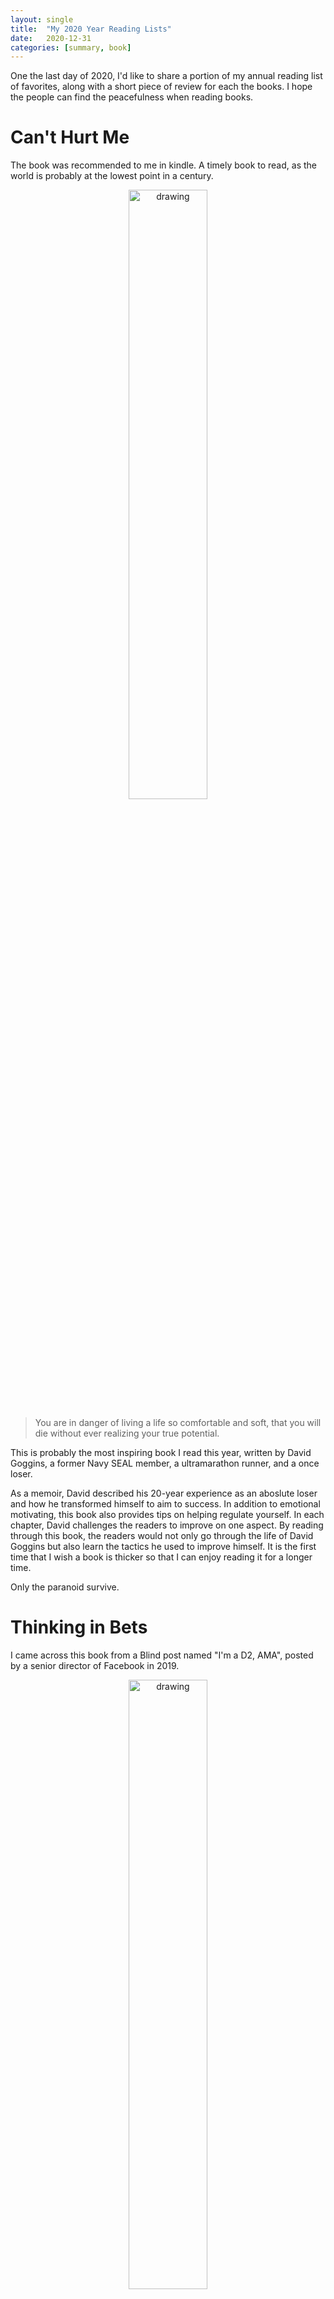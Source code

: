 ```yaml
---
layout: single
title:  "My 2020 Year Reading Lists"
date:   2020-12-31
categories: [summary, book]
---
```


One the last day of 2020, I'd like to share a portion of my annual reading list of favorites, along with a short piece of review for each the books. I hope the people can find the peacefulness when reading books.

# Can't Hurt Me

The book was recommended to me in kindle. A timely book to read, as the world is probably at the lowest point in a century.

<p align="center">
    <img src="/assets/images/2020-year-end-lists/cannot_hurt_me.jpg" alt="drawing" width="50%"/>
</p>

> You are in danger of living a life so comfortable and soft, that you will die without ever realizing your true potential.


This is probably the most inspiring book I read this year, written by David Goggins, a former Navy SEAL member, a ultramarathon runner, and a once loser.

As a memoir, David described his 20-year experience as an aboslute loser and how he transformed himself to aim to success. In addition to emotional motivating, this book also provides tips on helping regulate yourself. In each chapter, David challenges the readers to improve on one aspect. By reading through this book, the readers would not only go through the life of David Goggins but also learn the tactics he used to improve himself. It is the first time that I wish a book is thicker so that I can enjoy reading it for a longer time.

Only the paranoid survive.

# Thinking in Bets

I came across this book from a Blind post named "I'm a D2, AMA", posted by a senior director of Facebook in 2019.

<p align="center">
    <img src="/assets/images/2020-year-end-lists/thinking_in_bets.jpg" alt="drawing" width="50%"/>
</p>

> When you are facing complex problems, they are no longer as easy as black-or-white questions. In most of such cases, you have do make decisions or take actions based on the incomplete information.

A really great book that clearly conveys some useful perspectives of thought process:

* Estimating the distribution of the possible outcomes. When there are uncertainty, it simply impossible to make deterministic prediction about the outcome. A more realistic strategy is to estimate the distribution and make decisions based on that. This philosophy is exactly how modern artificial intelligence (more specifically, reinforcement learning) systems work.

* Decouple the quality of decision making and the outcome. In an uncertain world, it is not uncommon that one get a bad result with good decision making, or one get a good result with a bad decision making. Don't be blinded by the outcomes and don't forget to have a retrospect to understand the influence of decision making on the outcomes.

* Embrace diversity when making decisions and avoid confirmation bias. Listen to the perspective of another side can help find the blind spots the current planning.

* Conduct backcasting (assume success and then think about what makes it succeeds) and pre-morten (assume failure and then think about what makes it fails) could be useful to dive into the detailed action items or potential preventions of the failure.


# The Ride of a Lifetime

This book was recommended by my manager.

<p align="center">
    <img src="/assets/images/2020-year-end-lists/the_ride_of_a_lifetime.jpg" alt="drawing" width="50%"/>
</p>

> No matter who we become or what we accomplish, we still feel that we’re essentially the kid we were at some simpler time long ago. Somehow that’s the trick of leadership, too, I think, to hold on to that awareness of yourself even as the world tells you how powerful and important you are. The moment you start to believe it all too much, the moment you look yourself in the mirror and see a title emblazoned on your forehead, you’ve lost your way. That may be the hardest but also the most necessary lesson to keep in mind, that wherever you are along the path, you’re the same person you’ve always been.

A memoir written by Disney CEO Bob Iger. Bob is not an old-school executive that focus on company's stability. Instead, he is a risky seeking person that made multiple bold moves during his career, including the acquire of Pixar, Lucas film, Marvel, and the launching and consolidation of Disney streaming services Disney+/Hulu/ESPN.

Based on his 40+ year career, Bob summarized 10 merits that a true leader should have. Each of the merits is explained with a few real scenarios that he encountered during his career. His principles of true leadership are listed as follows:
- Optimism
- Courage
- Focus
- Decisiveness
- Curiosity
- Fairness
- Thoughtfulness
- Authenticity
- The relentless pursuit of perfection
- Integrity


# The Effective Engineer

I came across this book in a reading list I found online that I cannot recall the exact source. A good book for new engineers.

<p align="center">
    <img src="/assets/images/2020-year-end-lists/the_effective_engineer.jpg" alt="drawing" width="50%"/>
</p>

> Time is our most finite asset, and "leverage" - the value we produce per unit time - allows us to direct our time toward what matters most. 

This is a book written by an engineer and for the engineers, but it has nothing to do with the technical skills. It is a book discussing the strategy of increasing engineers' "leverage" from various aspects, including: planning, measuring, onboarding, automation, debriefing, etc. This strategy can be actually applied beyond engineering and to problem solving in general.

Many of what's written in this book should be something you had experienced if you were a senior engineer, but they are still good organized advices for experienced engineers for the retrospective purpose. 

# The Manager's Path: A Guide for Tech Leaders Navigating Growth and Change

A book was recommended by my manager in 2019, and I finally finished it in 2020.

<p align="center">
    <img src="/assets/images/2020-year-end-lists/the_manager_path.jpg" alt="drawing" width="50%"/>
</p>

> Be able to manage yourself if you want to be good at managing others. 
> Get good at taking your ego out of the conversation.
> Find a clear view of a complex situation. See past your interpretations and the stories you're telling yourself.
> If you want to be able to tell people hard things and have them hear what you have to say, you must be able to tell them without embellishing the facts with your storyline.

It's a long journey and a non-stop learning process along the leadership career. Leadership is an art, but it doesn't mean there isn't any pattern. From mentor to senior leadership, there is a tremendous amount of new skills to learn in order to be capable of the role at each stage. Luckily, we have experienced leaders to share their experiences and enable us to take less detour during our journey.

Leadership skills are not just for managers, they are also mandetory skills for senior individual contributos. This book provides great tactics and strategies by walking through the leadership skills needed along the career step-by-step, from mentor, to tech lead, to manager of a team, to manager of multiple teams, to manager of managers, and finally to the VP/CTO land.


# Big Debt Crises

<p align="center">
    <img src="/assets/images/2020-year-end-lists/big_debt_crises.jpg" alt="drawing" width="50%"/>
</p>

> The history is repeating itself. If you cannot find any patterns of the ongoing event, you are just not looking back the history long enough. 

This is more like a history book, describing the history of the world's economy over the past 200 years. 

Every crisis is also an opporunity.

<p align="center">
    <img src="/assets/images/2020-year-end-lists/empires_raise_and_decline.png" alt="drawing"/>
</p>

# Last but not least
> 尽信书，不如无书。 -孟子·尽心下